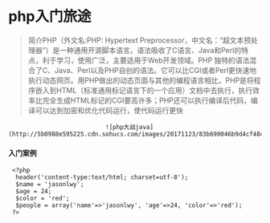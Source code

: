 # php入门旅途
 > 简介PHP（外文名:PHP: Hypertext Preprocessor，中文名：“超文本预处理器”）是一种通用开源脚本语言。语法吸收了C语言、Java和Perl的特点，利于学习，使用广泛，主要适用于Web开发领域。PHP 独特的语法混合了C、Java、Perl以及PHP自创的语法。它可以比CGI或者Perl更快速地执行动态网页。用PHP做出的动态页面与其他的编程语言相比，PHP是将程序嵌入到HTML（标准通用标记语言下的一个应用）文档中去执行，执行效率比完全生成HTML标记的CGI要高许多；PHP还可以执行编译后代码，编译可以达到加密和优化代码运行，使代码运行更快
 
                               ![php大战java](http://5b0988e595225.cdn.sohucs.com/images/20171123/83b690046b9d4cf484cceb1b66c9dc14.gif)
 
#### 入门案例
 ```
  <?php
   header('content-type:text/html; charset=utf-8');
   $name = 'jasonlwy';
   $age = 24;
   $color = 'red';
   $people = array('name'=>'jasonlwy', 'age'=>24, 'color'=>'red');
  ?>
  ```
 
 

